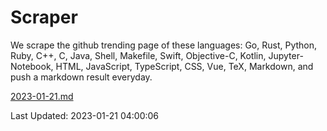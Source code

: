 # Scraper

We scrape the github trending page of these languages: Go, Rust, Python, Ruby, C++, C, Java, Shell, Makefile, Swift, Objective-C, Kotlin, Jupyter-Notebook, HTML, JavaScript, TypeScript, CSS, Vue, TeX, Markdown, and push a markdown result everyday.

[2023-01-21.md](https://github.com/yangwenmai/github-trending-backup/blob/master/2023-01-21.md)

Last Updated: 2023-01-21 04:00:06